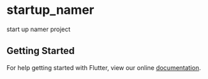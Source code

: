 # startup_namer

start up namer project

## Getting Started

For help getting started with Flutter, view our online
[documentation](https://flutter.io/).
